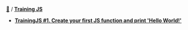[:book:](../README.md) / [**Training JS**](README.md)
* [**TrainingJS #1. Create your first JS function and print 'Hello World!'**](TrainingJS1.md)
